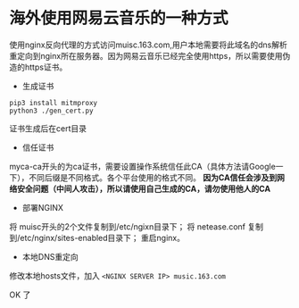 # 海外使用网易云音乐的一种方式
使用nginx反向代理的方式访问muisc.163.com,用户本地需要将此域名的dns解析重定向到nginx所在服务器。因为网易云音乐已经完全使用https，所以需要使用伪造的https证书。

* 生成证书
```
pip3 install mitmproxy
python3 ./gen_cert.py
```

   证书生成后在cert目录

* 信任证书

myca-ca开头的为ca证书，需要设置操作系统信任此CA（具体方法请Google一下），不同后缀是不同格式。各个平台使用的格式不同。
**因为CA信任会涉及到网络安全问题（中间人攻击），所以请使用自己生成的CA，请勿使用他人的CA**

* 部署NGINX

将 muisc开头的2个文件复制到/etc/ngixn目录下；
将 netease.conf 复制到/etc/nginx/sites-enabled目录下；
重启nginx。

* 本地DNS重定向

修改本地hosts文件，加入
```<NGINX SERVER IP> music.163.com```

OK 了